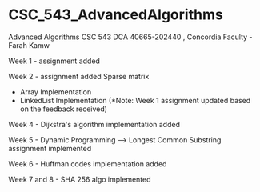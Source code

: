 # CSC_543_AdvancedAlgorithms
Advanced Algorithms CSC 543 DCA 40665-202440 , Concordia Faculty - Farah Kamw


Week 1 - assignment added 

Week 2 - assignment added 
Sparse matrix
 - Array Implementation
 - LinkedList Implementation
(*Note: Week 1 assignment updated based on the feedback received)

Week 4 - Dijkstra's algorithm implementation added

Week 5 - Dynamic Programming --> Longest Common Substring assignment implemented

Week 6 - Huffman codes implementation added

Week 7 and 8 - SHA 256 algo implemented